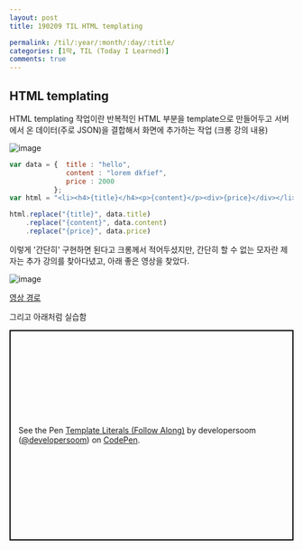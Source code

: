 ```yaml
---
layout: post
title: 190209 TIL HTML templating

permalink: /til/:year/:month/:day/:title/
categories: [1막, TIL (Today I Learned)]
comments: true
---
```


## **HTML templating** 

HTML templating 작업이란 반복적인 HTML 부분을 template으로 만들어두고 서버에서 온 데이터(주로 JSON)을 결합해서 화면에 추가하는 작업 (크롱 강의 내용)

![image](https://user-images.githubusercontent.com/40848630/52520775-bee42600-2cb0-11e9-97b0-764f42d1a9ea.png)

```js
var data = {  title : "hello",
              content : "lorem dkfief",
              price : 2000
           };
var html = "<li><h4>{title}</h4><p>{content}</p><div>{price}</div></li>";

html.replace("{title}", data.title)
    .replace("{content}", data.content)
    .replace("{price}", data.price)
```

이렇게 '간단히' 구현하면 된다고 크롱께서 적어두셨지만, 간단히 할 수 없는 모자란 제자는 추가 강의를 찾아다녔고, 아래 좋은 영상을 찾았다.

![image](https://user-images.githubusercontent.com/40848630/52520796-f81c9600-2cb0-11e9-82df-80cd80d91364.png)

[영상 경로](https://www.youtube.com/watch?v=DG4obitDvUA)

그리고 아래처럼 실습함

<p class="codepen" data-height="373" data-theme-id="0" data-default-tab="js,result" data-user="developersoom" data-slug-hash="wNyYqR" style="height: 373px; box-sizing: border-box; display: flex; align-items: center; justify-content: center; border: 2px solid black; margin: 1em 0; padding: 1em;" data-pen-title="Template Literals (Follow Along)">
  <span>See the Pen <a href="https://codepen.io/developersoom/pen/wNyYqR/">
  Template Literals (Follow Along)</a> by developersoom (<a href="https://codepen.io/developersoom">@developersoom</a>)
  on <a href="https://codepen.io">CodePen</a>.</span>
</p>
<script async src="https://static.codepen.io/assets/embed/ei.js"></script>
